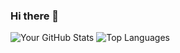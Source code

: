 ### Hi there 👋

<!--
**Janvi-Ashara/janvi-ashara** is a ✨ _special_ ✨ repository because its `README.md` (this file) appears on your GitHub profile.

Here are some ideas to get you started:

- 🔭 I’m currently working on ...
- 🌱 I’m currently learning ...
- 👯 I’m looking to collaborate on ...
- 🤔 I’m looking for help with ...
- 💬 Ask me about ...
- 📫 How to reach me: ...
- 😄 Pronouns: ...
- ⚡ Fun fact: ...
-->
![Your GitHub Stats](https://github-readme-stats.vercel.app/api?username=Janvi_Ashara&show_icons=true&theme=radical)
![Top Languages](https://github-readme-stats.vercel.app/api/top-langs/?username=Janvi_Ashara&layout=compact&theme=radical)
